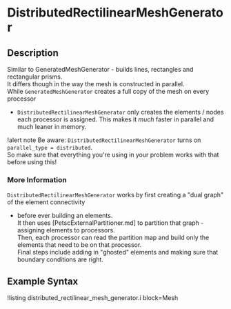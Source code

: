 # DistributedRectilinearMeshGenerator

<!---!syntax description /MeshGenerators/DistributedRectilinearMeshGenerator--->

## Description

Similar to GeneratedMeshGenerator - builds lines, rectangles and rectangular prisms.  
It differs though in the way the mesh is constructed in parallel.  
While `GeneratedMeshGenerator` creates a full copy of the mesh on every processor
- `DistributedRectilinearMeshGenerator` only creates the
elements / nodes each processor is assigned.  This makes it _much_ faster
in parallel and much leaner in memory.

!alert note
Be aware: `DistributedRectilinearMeshGenerator` turns on `parallel_type = distributed`.  
So make sure that everything you're using in your problem works with that before using this!

### More Information

`DistributedRectilinearMeshGenerator` works by first creating a "dual graph" of the element connectivity
- before ever building an elements.  
It then uses [PetscExternalPartitioner.md] to partition that graph - assigning elements to processors.  
Then, each processor can read the partition map and build only the elements that need to be on that processor.  
Final steps include adding in "ghosted" elements and making sure that boundary conditions are right.

## Example Syntax

!listing distributed_rectilinear_mesh_generator.i block=Mesh

<!---!syntax parameters /MeshGenerators/DistributedRectilinearMeshGenerator--->

<!---!syntax inputs /MeshGenerators/DistributedRectilinearMeshGenerator--->

<!---!syntax children /MeshGenerators/DistributedRectilinearMeshGenerator--->
